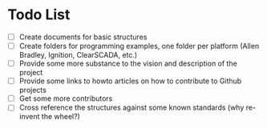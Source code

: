 # Todo List

- [ ] Create documents for basic structures
- [ ] Create folders for programming examples, one folder per platform (Allen Bradley, Ignition, ClearSCADA, etc.)
- [ ] Provide some more substance to the vision and description of the project
- [ ] Provide some links to howto articles on how to contribute to Github projects
- [ ] Get some more contributors
- [ ] Cross reference the structures against some known standards (why re-invent the wheel?)
